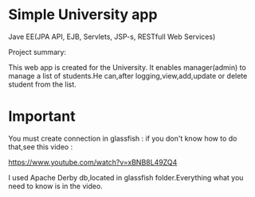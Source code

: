 Simple University app
======================
Jave EE(JPA API, EJB, Servlets, JSP-s, RESTfull Web Services)

Project summary:

This web app is created for the University.
It enables manager(admin) to manage a list of students.He can,after logging,view,add,update or delete student from the list.

Important
======================
You must create connection in glassfish :
if you don't know how to do that,see this video :

https://www.youtube.com/watch?v=xBNB8L49ZQ4

I used Apache Derby db,located in glassfish folder.Everything what you need to know is in the video.
